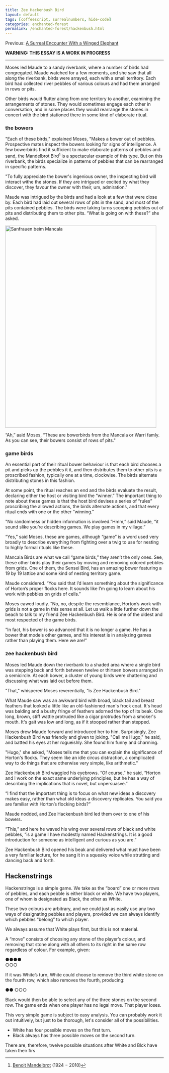 ```yaml
---
title: Zee Hackenbush Bird
layout: default
tags: [coffeescript, surrealnumbers, hide-code]
categories: enchanted-forest
permalink: /enchanted-forest/hackenbush.html
---
```


Previous: [A Surreal Encounter With a Winged Elephant](./horton.html)

**WARNING: THIS ESSAY IS A WORK IN PROGRESS**

---

Moses led Maude to a sandy riverbank, where a number of birds had congregated. Maude watched for a few moments, and she saw that all along the riverbank, birds were arrayed, each with a small territory. Each bird had collected river pebbles of various colours and had them arranged in rows or pits.

Other birds would flutter along from one territory to another, examining the arrangements of stones. They would sometimes engage each other in conversation, and in some places they would rearrange the stones in concert with the bird stationed there in some kind of elaborate ritual.

### the bowers

"Each of these birds," explained Moses, "Makes a bower out of pebbles. Prospective mates inspect the bowers looking for signs of intelligence. A few bowerbirds find it sufficient to make elaborate patterns of pebbles and sand, the Mandelbrot Bird[^Mandelbrot] is a spectacular example of this type. But on this riverbank, the birds specialize in patterns of pebbles that can be rearranged in specific patterns.

[^Mandelbrot]: [Benoit Mandelbrot](https://en.wikipedia.org/wiki/Benoit_Mandelbrot) (1924 − 2010)

"To fully appreciate the bower's ingenious owner, the inspecting bird will interact withe the stones. If they are intrigued or excited by what they discover, they favour the owner with their, um, admiration."

Maude was intrigued by the birds and had a look at a few that were close by. Each bird had laid out several rows of pits in the sand, and most of the pits contained pebbles. The birds were taking turns scooping pebbles out of pits and distributing them to other pits. “What is going on with these?” she asked.

<a href="http://www.flickr.com/photos/laempel/5969810490/" title="Sanfrauen beim Mancala by leo.laempel, on Flickr"><img src="http://farm7.staticflickr.com/6149/5969810490_cb25e6f6fa_z.jpg" width="480" height="640" alt="Sanfrauen beim Mancala"></a>

“Ah,” aaid Moses, “These are bowerbirds from the Mancala or Warri famly. As you can see, their bowers consist of rows of pits."

### game birds

An essential part of their ritual bower behaviour is  that each bird chooses a pit and picks up the pebbles it it, and then distributes them to other pits is a proscribed fashion, typically one at a time, clockwise. The birds alternate distributing stones in this fashion.

At some point, the ritual reaches an end and the birds evaluate the result, declaring either the host or visiting bird the “winner.” The important thing to note about these games is that the host bird devises a series of “rules” proscribing the allowed actions, the birds alternate actions, and that every ritual ends with one or the other “winning.”

"No randomness or hidden information is involved.”Hmm,” said Maude, “it sound slike you’re describing games. We play games in my village.”

“Yes,” said Moses, these are games, although “game” is a word used very broadly to describe everything from fighting over a twig to use for nesting to highly formal rituals like these.

Mancala Birds are what we call “game birds,” they aren’t the only ones. See, these other birds play their games by moving and removing colored pebbles from grids. One of them, the Sensei Bird, has an amazing bower featuring a 19 by 19 lattice and some kind of nesting territory game.

Maude considered. “You said that I’d learn something about the significance of Horton’s proper flocks here. It sounds like I’m going to learn about his work with pebbles on grids of cells.”

Moses cawed loudly. “No, no, despite the resemblance, Horton’s work with grids is not a game in this sense at all. Let us walk a little further down the beach to talk to my friend Zee Hackenbush Bird. He is one of the oldest and most respected of the game birds.

“In fact, his bower is so advanced that it is no longer a game. He has a bower that models other games, and his interest is in analyzing games rather than playing them. Here we are!”

### zee hackenbush bird

Moses led Maude down the riverbank to a shaded area where a single bird was stepping back and forth between twelve or thirteen bowers arranged in a semicircle. At each bower, a cluster of young birds were chattering and discussing what was laid out before them.

"That," whispered Moses reverentially, “is Zee Hackenbush Bird."

What Maude saw was an awkward bird with broad, black tail and breast feathers that looked a little like an old-fashioned man's frock coat. It's head was balding and a bushy fringe of feathers adorned the top of its beak. One long, brown, stiff wattle protruded like a cigar protrudes from a smoker's mouth. It's gait was low and long, as if it stooped rather than stepped.

Moses drew Maude forward and introduced her to him. Surprisingly, Zee Hackenbush Bird was friendly and given to joking. "Call me Hugo," he said, and batted his eyes at her rogueishly. She found him funny and charming.

"Hugo," she asked, "Moses tells me that you can explain the significance of Horton's flocks. They seem like an idle circus distraction, a complicated way to do things that are otherwise very simple, like arithmetic."

Zee Hackenbush Bird waggled his eyebrows. “Of course,” he said, “Horton and I work on the exact same underlying principles, but he has a way of describing the implications that is novel, but unpersuasve.”

“I find that the important thing is to focus on what new ideas a discovery makes easy, rather than what old ideas a discovery replicates. You said you are familiar with Horton’s flocking birds?”

Maude nodded, and Zee Hackenbush bird led them over to one of his bowers.

“This,” and here he waved his wing over several rows of black and white pebbles, “is a game I have modestly named Hackenstrings. It is a good introduction for someone as intelligent and curious as you are.”

Zee Hackenbush Bird opened his beak and delivered what must have been a very familiar lecture, for he sang it in a squeaky voice while strutting and dancing back and forth.

## Hackenstrings

Hackenstrings is a simple game. We take as the “board” one or more rows of pebbles, and each pebble is either black or white. We have two players, one of whom is designated as Black, the other as White.

These two colours are arbitrary, and we could just as easily use any two ways of designating pebbles and players, provided we can always identify which pebbles “belong” to which player.

We always assume that White plays first, but this is not material.

A “move” consists of choosing any stone of the player’s colour, and removing that stone along with all others to its right in the same row regardless of colour. For example, given:

&#9679;&#9679;&#9679;&#9679;  
&#9675;&#9675;&#9675;  

If it was White’s turn, White could choose to remove the third white stone on the fourth row, which also removes the fourth, producing:

&#9679;&#9679; 
&#9675;&#9675;&#9675;  

Black would then be able to select any of the three stones on the second row. The game ends when one player has no legal move. That player loses.

This very simple game is subject to easy analysis. You can probably work it out intuitively, but just to be thorough, let's consider all of the possibilities.

* White has four possible moves on the first turn.
* Black always has three possible moves on the second turn.

There are, therefore, twelve possible situations after White and Blck have taken their firs